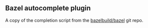 ## Bazel autocomplete plugin

A copy of the completion script from the
[bazelbuild/bazel](https://github.com/bazelbuild/bazel/blob/master/scripts/zsh_completion/_bazel)
git repo.

